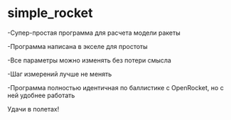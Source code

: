# simple_rocket
-Супер-простая программа для расчета модели ракеты

-Программа написана в экселе для простоты

-Все параметры можно изменять без потери смысла

-Шаг измерений лучше не менять

-Программа полностью идентичная по баллистике с OpenRocket, но с ней удобнее работать

Удачи в полетах!

